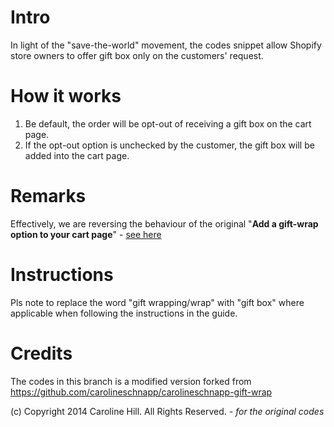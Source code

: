 # Intro
In light of the "save-the-world" movement, the codes snippet allow Shopify store owners to offer gift box only on the customers' request.


# How it works
1. Be default, the order will be opt-out of receiving a gift box on the cart page.
2. If the opt-out option is unchecked by the customer, the gift box will be added into the cart page.


# Remarks
Effectively, we are reversing the behaviour of the original "**Add a gift-wrap option to your cart page**" - [see here](http://docs.shopify.com/manual/configuration/store-customization/page-specific/cart-page/add-a-gift-wrap-option)

# Instructions
Pls note to replace the word "gift wrapping/wrap" with "gift box" where applicable when following the instructions in the guide.


# Credits
The codes in this branch is a modified version forked from https://github.com/carolineschnapp/carolineschnapp-gift-wrap

(c) Copyright 2014 Caroline Hill. All Rights Reserved. - *for the original codes*

